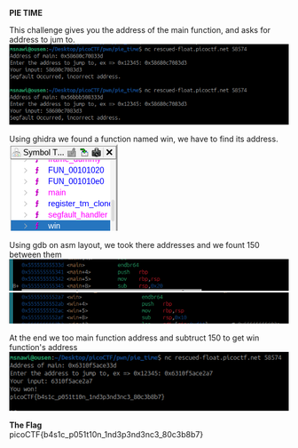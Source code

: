 **PIE TIME**  
  
This challenge gives you the address of the main function, and asks for address to jum to.
![1](images/1.png)  
  
Using ghidra we found a function named win, we have to find its address.  
![2](images/2.png)  
  
Using gdb on asm layout, we took there addresses and we fount 150 between them  
![3](images/3.png)  
![4](images/4.png)  
  
At the end we too main function address and subtruct 150 to get win function's address  
![5](images/5.png)  
  
  
**The Flag**  
picoCTF{b4s1c_p051t10n_1nd3p3nd3nc3_80c3b8b7}  

